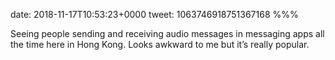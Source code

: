 date: 2018-11-17T10:53:23+0000
tweet: 1063746918751367168
%%%

Seeing people sending and receiving audio messages in messaging apps all the time here in Hong Kong. Looks awkward to me but it’s really popular.
